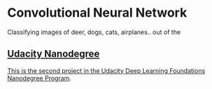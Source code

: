<h1> Convolutional Neural Network </h1>
Classifying images of deer, dogs, cats, airplanes.. out of the <a href="https://www.cs.toronto.edu/~kriz/cifar.html>CIFAR-10</a> dataset, with a test accuracy of 76%.
<br>

<h2>Neural Network Architecture</h2>
3 Convolutional Layers (including ReLU nonlinearities and Max-Pooling), followed by Dropout regularization (50%) and 1 Fully Connected Layer, before the final (again, dropout-regularized) Fully Connected Output Layer. The AdamOptimizer updates the weights according to the Softmax Cross Entropy cost function. Weights are initialized with a truncated Gaussian, using a Standard Deviation of 0.1. (To arrive at a sensible estimate for the number of filters, I imagined and enumerated possible combinations of basic lines ("-", "|"...), curves ([0,pi/8], [pi/8,pi/4]...) and shapes for the first convolution; visualized combining them into circles, triangles.. on the second layer; and mentally counted things like faces on the third. The fully-connected layer uses 64 outputs, around 6 per label class, to account for bottom, front, top, side.. representations of the target objects. Probably a poor representation of what the model is actually doing, but I found it to be a useful mental model nonetheless: I arrived at 75% accuracy on the first try (before performing two rounds of hyperparameter tuning).)

<br>

<h2>Udacity Nanodegree</h2>
This is the second project in the <a href="https://www.udacity.com/course/deep-learning-nanodegree-foundation--nd101">Udacity Deep Learning Foundations Nanodegree Program</a>.
